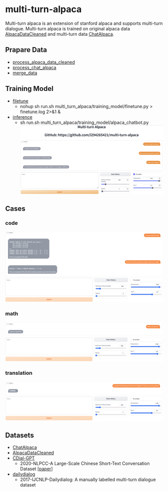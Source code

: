 # multi-turn-alpaca
Multi-turn alpaca is an extension of stanford alpaca and supports multi-turn dialogue. Multi-turn alpaca is trained on original alpaca data [AlpacaDataCleaned](https://github.com/gururise/AlpacaDataCleaned) and multi-turn data [ChatAlpaca](https://github.com/cascip/ChatAlpaca).

## Prapare Data
- [process_alpaca_data_cleaned](multi_turn_alpaca/prepare_data/process_alpaca_data_cleaned.py)
- [process_chat_alpaca](multi_turn_alpaca/prepare_data/process_chat_alpaca.py)
- [merge_data](multi_turn_alpaca/prepare_data/merge_data.py)

## Training Model
- [filetune](multi_turn_alpaca/training_model/finetune.py)
  - nohup sh run.sh multi_turn_alpaca/training_model/finetune.py > finetune.log 2>&1 &
- [inference](multi_turn_alpaca/training_model/alpaca_chatbot.py)
    - sh run.sh multi_turn_alpaca/training_model/alpaca_chatbot.py
    ![](./figures/dialogue_interface.png)
    
## Cases
### code
![](./figures/code.png)

### math
![](./figures/math.png)

### translation
![](./figures/translation.png)

## Datasets
- [ChatAlpaca](https://github.com/cascip/ChatAlpaca)
- [AlpacaDataCleaned](https://github.com/gururise/AlpacaDataCleaned)
- [CDial-GPT](https://github.com/thu-coai/CDial-GPT)
    - 2020-NLPCC-A Large-Scale Chinese Short-Text Conversation Dataset [[paper](https://arxiv.org/abs/2008.03946)]
- [dailydialog](http://yanran.li/dailydialog)
    - 2017-IJCNLP-Dailydialog: A manually labelled multi-turn dialogue dataset